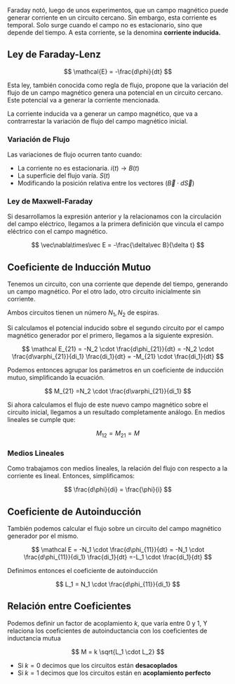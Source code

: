 Faraday notó, luego de unos experimentos, que un campo magnético puede generar corriente en un circuito cercano. Sin embargo, esta corriente es temporal. Solo surge cuando el campo no es estacionario, sino que depende del tiempo. A esta corriente, se la denomina **corriente inducida.**

## Ley de Faraday-Lenz

$$
\mathcal{E} = -\frac{d\phi}{dt}
$$

Esta ley, también conocida como regla de flujo, propone que la variación del flujo de un campo magnético genera una potencial en un circuito cercano. Este potencial va a generar la corriente mencionada.

La corriente inducida va a generar un campo magnético, que va a contrarrestar la variación de flujo del campo magnético inicial.

### Variación de Flujo

Las variaciones de flujo ocurren tanto cuando:

- La corriente no es estacionaria. $i(t) \to B(t)$
- La superficie del flujo varía. $S(t)$
- Modificando la posición relativa entre los vectores $(\vec B \cdot d\vec S)$

### Ley de Maxwell-Faraday

Si desarrollamos la expresión anterior y la relacionamos con la circulación del campo eléctrico, llegamos a la primera definición que vincula el campo eléctrico con el campo magnético.

$$
\vec\nabla\times\vec E = -\frac{\delta\vec B}{\delta t}
$$

## Coeficiente de Inducción Mutuo

Tenemos un circuito, con una corriente que depende del tiempo, generando un campo magnético. Por el otro lado, otro circuito inicialmente sin corriente.

Ambos circuitos tienen un número $N_1, N_2$ de espiras.

Si calculamos el potencial inducido sobre el segundo circuito por el campo magnético generador por el primero, llegamos a la siguiente expresión.

$$
\mathcal E_{21} = -N_2 \cdot \frac{d\phi_{21}}{dt} = -N_2 \cdot \frac{d\varphi_{21}}{di_1} \frac{di_1}{dt} = -M_{21} \cdot \frac{di_1}{dt}
$$

Podemos entonces agrupar los parámetros en un coeficiente de inducción mutuo, simplificando la ecuación.

$$
M_{21} =N_2 \cdot \frac{d\varphi_{21}}{di_1} 
$$

Si ahora calculamos el flujo de este nuevo campo magnético sobre el circuito inicial, llegamos a un resultado completamente análogo. En medios lineales se cumple que:

$$
M_{12} = M_{21} =M
$$

### Medios Lineales

Como trabajamos con medios lineales, la relación del flujo con respecto a la corriente es lineal. Entonces, simplificamos:

$$
\frac{d\phi}{di} = \frac{\phi}{i}
$$

## Coeficiente de Autoinducción

También podemos calcular el flujo sobre un circuito del campo magnético generador por el mismo.

$$
\mathcal E = -N_1 \cdot \frac{d\phi_{11}}{dt} = -N_1 \cdot \frac{d\phi_{11}}{di_1} \frac{di_1}{dt} =-L_1 \cdot \frac{di_1}{dt}
$$

Definimos entonces el coeficiente de autoinducción

$$
L_1 = N_1 \cdot \frac{d\phi_{11}}{di_1} 
$$

## Relación entre Coeficientes

Podemos definir un factor de acoplamiento $k$, que varía entre $0$ y $1$, Y relaciona los coeficientes de autoinductancia con los coeficientes de inductancia mutua

$$
M = k \sqrt{L_1 \cdot L_2}
$$

- Si $k = 0$ decimos que los circuitos están **desacoplados**
- Si $k = 1$ decimos que los circuitos están en **acoplamiento perfecto**
